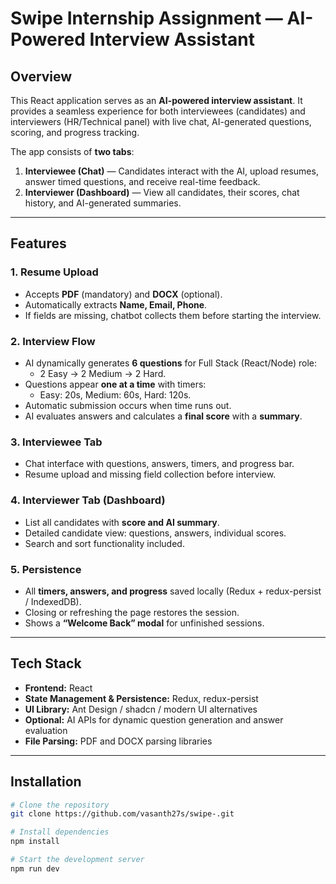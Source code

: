 # Swipe Internship Assignment — AI-Powered Interview Assistant

## Overview
This React application serves as an **AI-powered interview assistant**. It provides a seamless experience for both interviewees (candidates) and interviewers (HR/Technical panel) with live chat, AI-generated questions, scoring, and progress tracking.  

The app consists of **two tabs**:  

1. **Interviewee (Chat)** — Candidates interact with the AI, upload resumes, answer timed questions, and receive real-time feedback.  
2. **Interviewer (Dashboard)** — View all candidates, their scores, chat history, and AI-generated summaries.

---

## Features

### 1. Resume Upload
- Accepts **PDF** (mandatory) and **DOCX** (optional).  
- Automatically extracts **Name, Email, Phone**.  
- If fields are missing, chatbot collects them before starting the interview.  

### 2. Interview Flow
- AI dynamically generates **6 questions** for Full Stack (React/Node) role:  
  - 2 Easy → 2 Medium → 2 Hard.  
- Questions appear **one at a time** with timers:  
  - Easy: 20s, Medium: 60s, Hard: 120s.  
- Automatic submission occurs when time runs out.  
- AI evaluates answers and calculates a **final score** with a **summary**.

### 3. Interviewee Tab
- Chat interface with questions, answers, timers, and progress bar.  
- Resume upload and missing field collection before interview.  

### 4. Interviewer Tab (Dashboard)
- List all candidates with **score and AI summary**.  
- Detailed candidate view: questions, answers, individual scores.  
- Search and sort functionality included.  

### 5. Persistence
- All **timers, answers, and progress** saved locally (Redux + redux-persist / IndexedDB).  
- Closing or refreshing the page restores the session.  
- Shows a **“Welcome Back” modal** for unfinished sessions.

---

## Tech Stack
- **Frontend:** React  
- **State Management & Persistence:** Redux, redux-persist  
- **UI Library:** Ant Design / shadcn / modern UI alternatives  
- **Optional:** AI APIs for dynamic question generation and answer evaluation  
- **File Parsing:** PDF and DOCX parsing libraries  

---

## Installation

```bash
# Clone the repository
git clone https://github.com/vasanth27s/swipe-.git

# Install dependencies
npm install

# Start the development server
npm run dev

